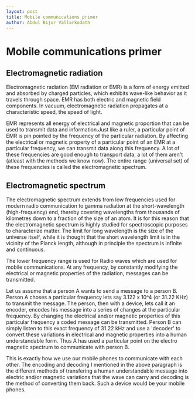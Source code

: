 ```yaml
---
layout: post
title: Mobile communications primer
author: Abdul Bijur Vallarkodath
---
```


# Mobile communications primer

## Electromagnetic radiation

Electromagnetic radiation (EM radiation or EMR) is a form of energy emitted and absorbed by charged particles, which exhibits wave-like behavior as it travels through space. EMR has both electric and magnetic field components. In vacuum, electromagnetic radiation propagates at a characteristic speed, the speed of light. 

EMR represents all energy of electrical and magnetic proportion that can be used to transmit data and information.Just like a ruler, a particular point of EMR is pin pointed by the frequency of the particular radiation. By affecting the electrical or magnetic property of a particular point of an EMR at a particular frequency, we can transmit data along this frequency. A lot of these frequencies are good enough to transport data, a lot of them aren't (atleast with the methods we know now). The entire range (universal set) of these frequencies is called the electromagnetic spectrum.

## Electromagnetic spectrum

The electromagnetic spectrum extends from low frequencies used for modern radio communication to gamma radiation at the short-wavelength (high-frequency) end, thereby covering wavelengths from thousands of kilometres down to a fraction of the size of an atom. It is for this reason that the electromagnetic spectrum is highly studied for spectroscopic purposes to characterize matter. The limit for long wavelength is the size of the universe itself, while it is thought that the short wavelength limit is in the vicinity of the Planck length, although in principle the spectrum is infinite and continuous.

The lower frequency range is used for Radio waves which are used for mobile communications. At any frequency, by constantly modifying the electrical or magnetic properties of the radiation, messages can be transmitted. 

Let us assume that a person A wants to send a message to a person B. Person A choses a particular frequency lets say 3.122 x 10^4 (or 31.22 KHz) to transmit the message. The person, then with a device, lets call it an encoder, encodes his message into a series of changes at the particular frequency. By changing the electrical and/or magnetic properties of this particular frequency a coded message can be transmitted. Person B can simply listen to this exact frequency of 31.22 kHz and use a 'decoder' to convert these variations in electrical and magnetic properties into a human understandable form. Thus A has used a particular point on the electro magnetic spectrum to communicate with person B. 

This is exactly how we use our mobile phones to communicate with each other. The encoding and decoding I mentioned in the above paragraph is the different methods of transfering a human understandable message into electric and/or magnetic variations that the wave can carry and decoding is the method of converting them back. Such a device would be your mobile phones. 